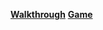 **[Walkthrough](https://youtu.be/vyqbNFMDRGQ?si=aN3yngxrOtBmIBwN)**
**[Game](https://daniel-fighting-game.netlify.app/)**

